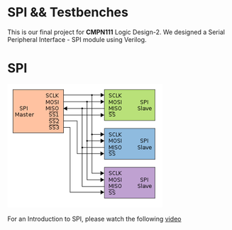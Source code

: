 # SPI && Testbenches
This is our final project for **CMPN111** Logic Design-2. We designed a Serial Peripheral Interface - SPI module using Verilog.

# SPI
![SPI](./Images/SPI.png)

For an Introduction to SPI, please watch the following [video](https://www.youtube.com/watch?v=ba0SQwjTQfw)